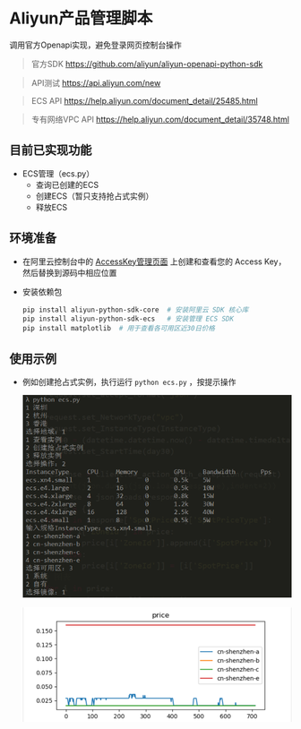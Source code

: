 # Aliyun产品管理脚本

调用官方Openapi实现，避免登录网页控制台操作

> 官方SDK https://github.com/aliyun/aliyun-openapi-python-sdk

> API测试 https://api.aliyun.com/new

> ECS API https://help.aliyun.com/document_detail/25485.html

> 专有网络VPC API https://help.aliyun.com/document_detail/35748.html

## 目前已实现功能

* ECS管理（ecs.py）
    * 查询已创建的ECS
    * 创建ECS（暂只支持抢占式实例）
    * 释放ECS

## 环境准备

- 在阿里云控制台中的 [AccessKey管理页面](https://usercenter.console.aliyun.com/?spm=5176.doc52740.2.3.QKZk8w#/manage/ak) 上创建和查看您的 Access Key，然后替换到源码中相应位置

- 安装依赖包

    ```bash
    pip install aliyun-python-sdk-core  # 安装阿里云 SDK 核心库
    pip install aliyun-python-sdk-ecs   # 安装管理 ECS SDK
    pip install matplotlib  # 用于查看各可用区近30日价格
    ```

## 使用示例

- 例如创建抢占式实例，执行运行 `python ecs.py` ，按提示操作

    ![avatar](./images/ecs-demo.png)

    ![avatar](./images/ecs-price.png)